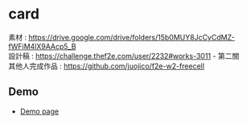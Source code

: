 # card

素材 : https://drive.google.com/drive/folders/15b0MUY8JcCyCdMZ-fWFjM4lX9AAcp5_B  
設計稿 : https://challenge.thef2e.com/user/2232#works-3011 - 第二關  
其他人完成作品 : https://github.com/juojico/f2e-w2-freecell

## Demo
- [Demo page](https://andrew781026.github.io/F2E_Card/#/about)
